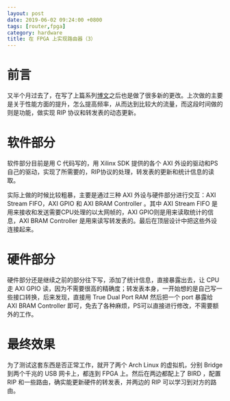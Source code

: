 ```yaml
---
layout: post
date: 2019-06-02 09:24:00 +0800
tags: [router,fpga]
category: hardware
title: 在 FPGA 上实现路由器（3）
---
```


# 前言

又半个月过去了，在写了上篇系列[博文](/hardware/router-on-fpga-2)之后也是做了很多新的更改。上次做的主要是关于性能方面的提升，怎么提高频率，从而达到比较大的流量，而这段时间做的则是功能，做实现 RIP 协议和转发表的动态更新。

# 软件部分

软件部分目前是用 C 代码写的，用 Xilinx SDK 提供的各个 AXI 外设的驱动和PS自己的驱动，实现了所需要的，RIP协议的处理，转发表的更新和统计信息的读取。

实际上做的时候比较粗暴，主要是通过三种 AXI 外设与硬件部分进行交互：AXI Stream FIFO，AXI GPIO 和 AXI BRAM Controller 。其中 AXI Stream FIFO 是用来接收和发送需要CPU处理的以太网帧的，AXI GPIO则是用来读取统计的信息，AXI BRAM Controller 是用来读写转发表的。最后在顶层设计中把这些外设连接起来。

# 硬件部分

硬件部分还是继续之前的部分往下写，添加了统计信息，直接暴露出去，让 CPU 走 AXI GPIO 读，因为不需要很高的精确度；转发表本身，一开始想的是自己写一些接口转换，后来发现，直接用 True Dual Port RAM 然后把一个 port 暴露给 AXI BRAM Controller 即可，免去了各种麻烦，PS可以直接进行修改，不需要额外的工作。

# 最终效果

为了测试这套东西是否正常工作，就开了两个 Arch Linux 的虚拟机，分别 Bridge 到两个千兆的 USB 网卡上，都连到 FPGA 上。然后在两边都配上了 BIRD ，配置 RIP 和一些路由，确实能更新硬件的转发表，并两边的 RIP 可以学习到对方的路由。

